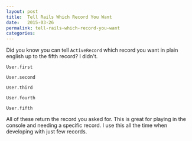 ```yaml
---
layout: post
title:  Tell Rails Which Record You Want
date:   2015-03-26
permalink: tell-rails-which-record-you-want
categories:
---
```


Did you know you can tell `ActiveRecord` which record you want in plain english up to the fifth record? I didn't.


`User.first`

`User.second`

`User.third`

`User.fourth`

`User.fifth`

All of these return the record you asked for. This is great for playing in the console and needing a specific record. I use this all the time when developing with just  few records.
